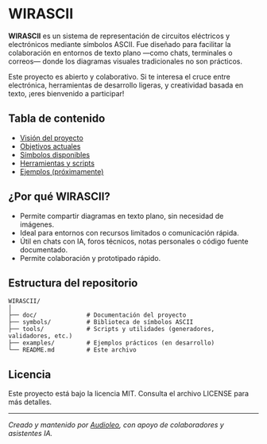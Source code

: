 # WIRASCII

**WIRASCII** es un sistema de representación de circuitos eléctricos y electrónicos mediante símbolos ASCII. Fue diseñado para facilitar la colaboración en entornos de texto plano —como chats, terminales o correos— donde los diagramas visuales tradicionales no son prácticos.

Este proyecto es abierto y colaborativo. Si te interesa el cruce entre electrónica, herramientas de desarrollo ligeras, y creatividad basada en texto, ¡eres bienvenido a participar!

## Tabla de contenido

- [Visión del proyecto](doc/vision.md)
- [Objetivos actuales](doc/objetivo.md)
- [Símbolos disponibles](symbols/)
- [Herramientas y scripts](tools/)
- [Ejemplos (próximamente)](examples/)

## ¿Por qué WIRASCII?

- Permite compartir diagramas en texto plano, sin necesidad de imágenes.
- Ideal para entornos con recursos limitados o comunicación rápida.
- Útil en chats con IA, foros técnicos, notas personales o código fuente documentado.
- Permite colaboración y prototipado rápido.

## Estructura del repositorio

```
WIRASCII/
│
├── doc/              # Documentación del proyecto
├── symbols/          # Biblioteca de símbolos ASCII
├── tools/            # Scripts y utilidades (generadores, validadores, etc.)
├── examples/         # Ejemplos prácticos (en desarrollo)
└── README.md         # Este archivo
```

## Licencia

Este proyecto está bajo la licencia MIT. Consulta el archivo LICENSE para más detalles.

---

*Creado y mantenido por [Audioleo](https://github.com/Audioleo), con apoyo de colaboradores y asistentes IA.*
